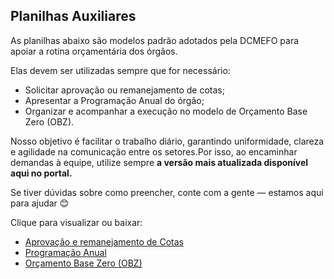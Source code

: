 ## Planilhas Auxiliares

As planilhas abaixo são modelos padrão adotados pela DCMEFO para apoiar a rotina orçamentária dos órgãos.

Elas devem ser utilizadas sempre que for necessário:
- Solicitar aprovação ou remanejamento de cotas;
- Apresentar a Programação Anual do órgão;
- Organizar e acompanhar a execução no modelo de Orçamento Base Zero (OBZ).

Nosso objetivo é facilitar o trabalho diário, garantindo uniformidade, clareza e agilidade na comunicação entre os setores.Por isso, ao encaminhar demandas à equipe, utilize sempre **a versão mais atualizada disponível aqui no portal.**

Se tiver dúvidas sobre como preencher, conte com a gente — estamos aqui para ajudar 😊

Clique para visualizar ou baixar:
- [Aprovação e remanejamento de Cotas](planilhas/aprovacao-remanejamento-cotas.xlsx)
- [Programação Anual](planilhas/programacao-anual.xlsx)
- [Orçamento Base Zero (OBZ)](planilhas/obz.xlsx)